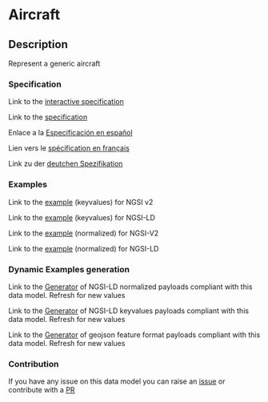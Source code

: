 # Aircraft

## Description 

Represent a generic aircraft
### Specification

Link to the [interactive specification](https://swagger.lab.fiware.org/?url=https://github.com/smart-data-models/dataModel.Aeronautics/blob/master/Aircraft/swagger.yaml)

Link to the [specification](https://github.com/smart-data-models/dataModel.Aeronautics/blob/master/Aircraft/doc/spec.md)

Enlace a la [Especificación en español](https://github.com/smart-data-models/dataModel.Aeronautics/blob/master/Aircraft/doc/spec_ES.md)

Lien vers le [spécification en français](https://github.com/smart-data-models/dataModel.Aeronautics/blob/master/Aircraft/doc/spec_FR.md)

Link zu der [deutchen Spezifikation](https://github.com/smart-data-models/dataModel.Aeronautics/blob/master/Aircraft/doc/spec_DE.md)
### Examples

Link to the [example](https://github.com/smart-data-models/dataModel.Aeronautics/blob/master/Aircraft/examples/example.json) (keyvalues) for NGSI v2

Link to the [example](https://github.com/smart-data-models/dataModel.Aeronautics/blob/master/Aircraft/examples/example.jsonld) (keyvalues) for NGSI-LD

Link to the [example](https://github.com/smart-data-models/dataModel.Aeronautics/blob/master/Aircraft/examples/example-normalized.json) (normalized) for NGSI-V2

Link to the [example](https://github.com/smart-data-models/dataModel.Aeronautics/blob/master/Aircraft/examples/example-normalized.jsonld) (normalized) for NGSI-LD
### Dynamic Examples generation

Link to the [Generator](https://smartdatamodels.org/extra/ngsi-ld_generator_v0.92.php?schemaUrl=https://raw.githubusercontent.com/smart-data-models/dataModel.Aeronautics/master/Aircraft/schema.json&email=info@smartdatamodels.org) of NGSI-LD normalized payloads compliant with this data model. Refresh for new values

Link to the [Generator](https://smartdatamodels.org/extra/ngsi-ld_generator_keyvalues_v0.92.php?schemaUrl=https://raw.githubusercontent.com/smart-data-models/dataModel.Aeronautics/master/Aircraft/schema.json&email=info@smartdatamodels.org) of NGSI-LD keyvalues payloads compliant with this data model. Refresh for new values

Link to the [Generator](https://smartdatamodels.org/extra/geojson_features_generator_v1.0.php?schemaUrl=https://raw.githubusercontent.com/smart-data-models/dataModel.Aeronautics/master/Aircraft/schema.json&email=info@smartdatamodels.org) of geojson feature format payloads compliant with this data model. Refresh for new values
### Contribution

 If you have any issue on this data model you can raise an [issue](https://github.com/smart-data-models/dataModel.Aeronautics/issues)  or contribute with a [PR](https://github.com/smart-data-models/dataModel.Aeronautics/pulls)